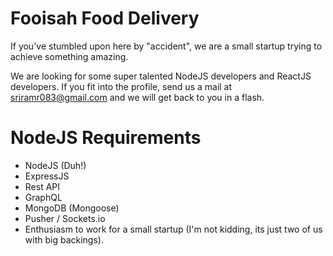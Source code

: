 # Fooisah Food Delivery

If you've stumbled upon here by "accident", we are a small startup trying to achieve something amazing.

We are looking for some super talented NodeJS developers and ReactJS developers. If you fit into the profile, send us a mail at sriramr083@gmail.com and we will get back to you in a flash.

# NodeJS Requirements
* NodeJS (Duh!)
* ExpressJS
* Rest API
* GraphQL
* MongoDB (Mongoose)
* Pusher / Sockets.io
* Enthusiasm to work for a small startup (I'm not kidding, its just two of us with big backings).

